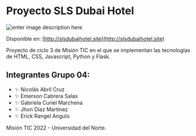# Proyecto SLS Dubai Hotel
![enter image description here](https://i.ibb.co/2P0J6qT/logo-transparent-dark.png)

Disponible en: [http://slsdubaihotel.site](http://slsdubaihotel.site)

Proyecto de ciclo 3 de Misión TIC en el que se implementan las tecnologías de HTML, CSS, Javascript, Python y Flask.

## Integrantes Grupo 04:

 - ✨ Nicolás Abril Cruz
 - ✨ Emerson Cabrera Salas
 - ✨ Gabriela Curiel Marchena
 - ✨ Jhon Díaz Martinez
 - ✨ Erick Rangel Angulo

Misión TIC 2022 - Universidad del Norte.

